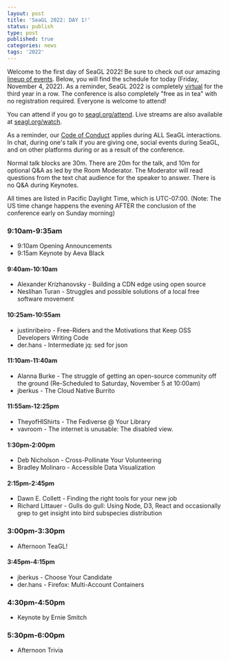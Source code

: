 ```yaml
---
layout: post
title: 'SeaGL 2022: DAY 1!'
status: publish
type: post
published: true
categories: news
tags: '2022'
---
```


Welcome to the first day of SeaGL 2022! Be sure to check out our amazing [lineup of events](https://osem.seagl.org/conferences/seagl2022/schedule). Below, you will find the schedule for today (Friday, November 4, 2022). As a reminder, SeaGL 2022 is completely [virtual](https://seagl.org/news/2022/06/28/Virtual_SeaGL_2022.html) for the third year in a row. The conference is also completely "free as in tea" with no registration required. Everyone is welcome to attend!

You can attend if you go to [seagl.org/attend](https://seagl.org/attend). Live streams are also available at [seagl.org/watch](https://seagl.org/watch).

As a reminder, our [Code of Conduct](https://seagl.org/code_of_conduct.html) applies during ALL SeaGL interactions. In chat, during one's talk if you are giving one, social events during SeaGL, and on other platforms during or as a result of the conference.

Normal talk blocks are 30m. There are 20m for the talk, and 10m for optional Q&A as led by the Room Moderator. The Moderator will read questions from the text chat audience for the speaker to answer. There is no Q&A during Keynotes.

All times are listed in Pacific Daylight Time, which is UTC-07:00. (Note: The US time change happens the evening AFTER the conclusion of the conference early on Sunday morning)

### 9:10am-9:35am
* 9:10am Opening Announcements
* 9:15am Keynote by Aeva Black

#### 9:40am-10:10am
* Alexander Krizhanovsky - Building a CDN edge using open source
* Neslihan Turan - Struggles and possible solutions of a local free software movement

#### 10:25am-10:55am
* justinribeiro - Free-Riders and the Motivations that Keep OSS Developers Writing Code
* der.hans - Intermediate jq: sed for json

#### 11:10am-11:40am
* Alanna Burke - The struggle of getting an open-source community off the ground (Re-Scheduled to Saturday, November 5 at 10:00am)
* jberkus - The Cloud Native Burrito

#### 11:55am-12:25pm
* TheyofHIShirts - The Fediverse @ Your Library
* vavroom - The internet is unusable: The disabled view.

#### 1:30pm-2:00pm
* Deb Nicholson - Cross-Pollinate Your Volunteering
* Bradley Molinaro - Accessible Data Visualization

#### 2:15pm-2:45pm
* Dawn E. Collett - Finding the right tools for your new job
* Richard Littauer - Gulls do gull: Using Node, D3, React and occasionally grep to get insight into bird subspecies distribution

### 3:00pm-3:30pm
* Afternoon TeaGL!

#### 3:45pm-4:15pm
* jberkus - Choose Your Candidate
* der.hans - Firefox: Multi-Account Containers

### 4:30pm-4:50pm
* Keynote by Ernie Smitch

### 5:30pm-6:00pm
* Afternoon Trivia
